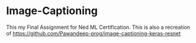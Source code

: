 # Image-Captioning

This my Final Assignment for Ned ML Certification.
This is also a recreation of https://github.com/Pawandeep-prog/image-captioning-keras-resnet
